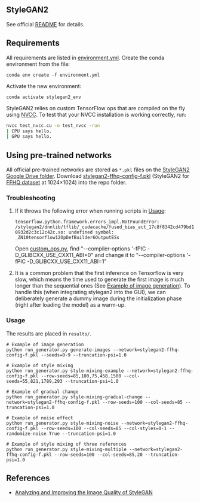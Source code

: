 ## StyleGAN2

See official [README](https://github.com/NVlabs/stylegan2) for details.

## Requirements

All requirements are listed in [environment.yml](https://github.com/Zhengro/stylegan2/blob/master/environment.yml). Create the conda environment from the file:
```
conda env create -f environment.yml
```
Activate the new environment: 
```
conda activate stylegan2_env
```
StyleGAN2 relies on custom TensorFlow ops that are compiled on the fly using [NVCC](https://docs.nvidia.com/cuda/cuda-compiler-driver-nvcc/index.html). To test that your NVCC installation is working correctly, run:

```.bash
nvcc test_nvcc.cu -o test_nvcc -run
| CPU says hello.
| GPU says hello.
```

## Using pre-trained networks

All official pre-trained networks are stored as `*.pkl` files on the [StyleGAN2 Google Drive folder](https://drive.google.com/open?id=1QHc-yF5C3DChRwSdZKcx1w6K8JvSxQi7). 
Download [stylegan2-ffhq-config-f.pkl](http://d36zk2xti64re0.cloudfront.net/stylegan2/networks/stylegan2-ffhq-config-f.pkl) (StyleGAN2 for [FFHQ dataset](https://github.com/NVlabs/ffhq-dataset) at 1024×1024) into the repo folder.

### Troubleshooting

1. If it throws the following error when running scripts in [Usage](https://github.com/Zhengro/stylegan2#usage):

   `tensorflow.python.framework.errors_impl.NotFoundError: /stylegan2/dnnlib/tflib/_cudacache/fused_bias_act_17c8f8342cd479bd10932d2c3c12c42c.so: undefined symbol:    _ZN10tensorflow12OpDefBuilder6OutputESs`

   Open [custom_ops.py](https://github.com/Zhengro/stylegan2/blob/master/dnnlib/tflib/custom_ops.py), find "--compiler-options \'-fPIC -D_GLIBCXX_USE_CXX11_ABI=0" and change it to "--compiler-options \'-fPIC -D_GLIBCXX_USE_CXX11_ABI=1"

2. It is a common problem that the first inference on Tensorflow is very slow, which means the time used to generate the first image is much longer than the sequential ones (See [Example of image generation](https://github.com/Zhengro/stylegan2#usage)). To handle this (when integrating stylegan2 into the GUI), we can deliberately generate a dummy image during the initialization phase (right after loading the model) as a warm-up.

### Usage

The results are placed in `results/`.

```
# Example of image generation
python run_generator.py generate-images --network=stylegan2-ffhq-config-f.pkl --seeds=0-9 --truncation-psi=1.0

# Example of style mixing
python run_generator.py style-mixing-example --network=stylegan2-ffhq-config-f.pkl --row-seeds=85,100,75,458,1500 --col-seeds=55,821,1789,293 --truncation-psi=1.0

# Example of gradual change
python run_generator.py style-mixing-gradual-change --network=stylegan2-ffhq-config-f.pkl --row-seeds=100 --col-seeds=85 --truncation-psi=1.0

# Example of noise effect
python run_generator.py style-mixing-noise --network=stylegan2-ffhq-config-f.pkl --row-seeds=100 --col-seeds=85 --col-styles=0-1 --randomize-noise True --truncation-psi=1.0

# Example of style mixing of three references
python run_generator.py style-mixing-multiple --network=stylegan2-ffhq-config-f.pkl --row-seeds=100 --col-seeds=85,20 --truncation-psi=1.0
```

## References

* [Analyzing and Improving the Image Quality of StyleGAN](https://openaccess.thecvf.com/content_CVPR_2020/papers/Karras_Analyzing_and_Improving_the_Image_Quality_of_StyleGAN_CVPR_2020_paper.pdf)
